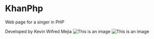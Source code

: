 # KhanPhp
Web page for a singer in PHP

Developed by Kevin Wifred Mejia 
![This is an image](https://images.vexels.com/media/users/3/166470/isolated/lists/73835fa38fba6d35aff9de603dc5044a-icono-de-lenguaje-de-programacion-php.png)
![This is an image](http://icons.iconarchive.com/icons/igh0zt/ios7-style-metro-ui/256/MetroUI-Apps-HTML-5-icon.png)


